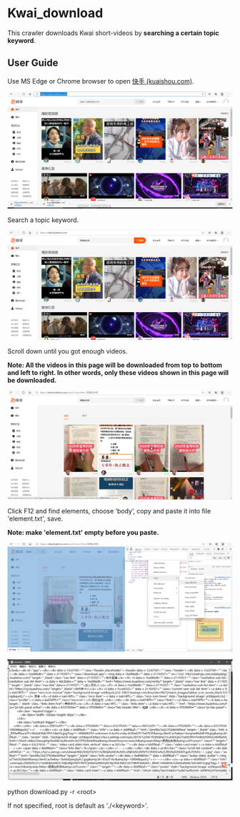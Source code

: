 # Kwai_download
This crawler downloads Kwai short-videos by **searching a certain topic keyword**.

## User Guide

Use MS Edge or Chrome browser to open [快手 (kuaishou.com)](https://video.kuaishou.com/). 

![1](img/1.png)

Search a topic keyword.

![2](img/2.png)

Scroll down until you got enough videos.

**Note: All the videos in this page will be downloaded from top to bottom and left to right. In other words, only these videos shown in this page will be downloaded.**

![3](img/3.png)

Click F12 and find elements, choose ‘body’, copy and paste it into file 'element.txt', save. 

**Note: make 'element.txt' empty before you paste.**

![4](img/4.png)

![5](img/5.png)

python download.py -r \<root\>

If not specified, root is default as './\<keyword\>'. 